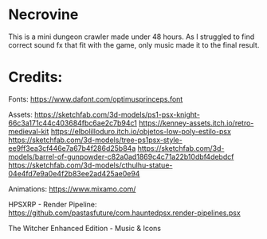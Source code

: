 # Necrovine

This is a mini dungeon crawler made under 48 hours.
As I struggled to find correct sound fx that fit with the game, only music made it to the final result.

# Credits:
Fonts:
	https://www.dafont.com/optimusprinceps.font
	
Assets:
	https://sketchfab.com/3d-models/ps1-psx-knight-66c3a171c44c403684fbc6ae2c7b94c1
	https://kenney-assets.itch.io/retro-medieval-kit
	https://elbolilloduro.itch.io/objetos-low-poly-estilo-psx
	https://sketchfab.com/3d-models/tree-ps1psx-style-ee9ff3ea3cf446e7a67b4f286d25b84a
	https://sketchfab.com/3d-models/barrel-of-gunpowder-c82a0ad1869c4c71a22b10dbf4debdcf
	https://sketchfab.com/3d-models/cthulhu-statue-04e4fd7e9a0e4f2b83ee2ad425ae0e94
	
Animations:
	https://www.mixamo.com/
	
HPSXRP - Render Pipeline:
	https://github.com/pastasfuture/com.hauntedpsx.render-pipelines.psx
	
The Witcher Enhanced Edition - Music & Icons
